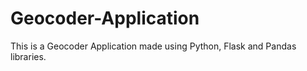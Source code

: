 # Geocoder-Application
This is a Geocoder Application made using Python, Flask and Pandas libraries.
